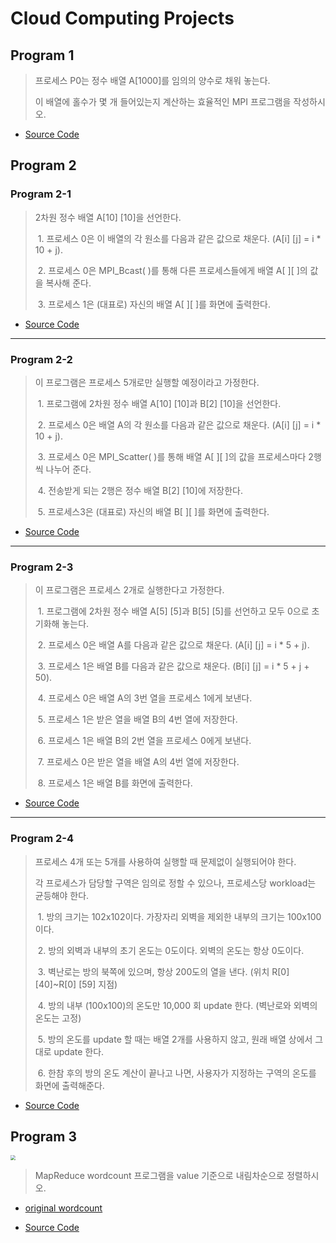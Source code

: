 # Cloud Computing Projects


## Program 1
>  프로세스 P0는 정수 배열 A[1000]를 임의의 양수로 채워 놓는다.
>
> 이 배열에 홀수가 몇 개 들어있는지 계산하는 효율적인 MPI 프로그램을 작성하시오.

* [Source Code](https://github.com/solidcellaMoon/studynote/blob/master/%EA%B3%BC%EC%A0%9C/Cloud%20Computing/HW1.c)

## Program 2
### Program 2-1

>  2차원 정수 배열 A[10] [10]을 선언한다.
>
> ​	1. 프로세스 0은 이 배열의 각 원소를 다음과 같은 값으로 채운다. (A[i] [j] = i * 10 + j).
>
> ​	2. 프로세스 0은 MPI_Bcast( )를 통해 다른 프로세스들에게 배열 A[ ][ ]의 값을 복사해 준다.
>
> ​	3. 프로세스 1은 (대표로) 자신의 배열 A[ ][ ]를 화면에 출력한다.

* [Source Code](https://github.com/solidcellaMoon/studynote/blob/master/%EA%B3%BC%EC%A0%9C/Cloud%20Computing/HW2_1.c)

---



### Program 2-2

>  이 프로그램은 프로세스 5개로만 실행할 예정이라고 가정한다.
>
> ​	1. 프로그램에 2차원 정수 배열 A[10] [10]과 B[2] [10]을 선언한다.
>
> ​	2. 프로세스 0은 배열 A의 각 원소를 다음과 같은 값으로 채운다. (A[i] [j] = i * 10 + j).
>
> ​	3. 프로세스 0은 MPI_Scatter( )를 통해 배열 A[ ][ ]의 값을 프로세스마다 2행씩 나누어 준다.
>
> ​	4. 전송받게 되는 2행은 정수 배열 B[2] [10]에 저장한다.
>
> ​	5. 프로세스3은 (대표로) 자신의 배열 B[ ][ ]를 화면에 출력한다.

* [Source Code](https://github.com/solidcellaMoon/studynote/blob/master/%EA%B3%BC%EC%A0%9C/Cloud%20Computing/HW2_2.c)

---



### Program 2-3

>  이 프로그램은 프로세스 2개로 실행한다고 가정한다.
>
> ​	1. 프로그램에 2차원 정수 배열 A[5] [5]과 B[5] [5]를 선언하고 모두 0으로 초기화해 놓는다.
>
> ​	2. 프로세스 0은 배열 A를 다음과 같은 값으로 채운다. (A[i] [j] = i * 5 + j).
>
> ​	3. 프로세스 1은 배열 B를 다음과 같은 값으로 채운다. (B[i] [j] = i * 5 + j + 50).
>
> ​	4. 프로세스 0은 배열 A의 3번 열을 프로세스 1에게 보낸다.
>
> ​	5. 프로세스 1은 받은 열을 배열 B의 4번 열에 저장한다.
>
> ​	6. 프로세스 1은 배열 B의 2번 열을 프로세스 0에게 보낸다.
>
> ​	7. 프로세스 0은 받은 열을 배열 A의 4번 열에 저장한다.
>
> ​	8. 프로세스 1은 배열 B를 화면에 출력한다.

* [Source Code](https://github.com/solidcellaMoon/studynote/blob/master/%EA%B3%BC%EC%A0%9C/Cloud%20Computing/HW2_3.c)

---



### Program 2-4

> 프로세스 4개 또는 5개를 사용하여 실행할 때 문제없이 실행되어야 한다.
>
> 각 프로세스가 담당할 구역은 임의로 정할 수 있으나, 프로세스당 workload는 균등해야 한다. 
>
> ​	1. 방의 크기는 102x102이다. 가장자리 외벽을 제외한 내부의 크기는 100x100이다.
>
> ​	2. 방의 외벽과 내부의 초기 온도는 0도이다. 외벽의 온도는 항상 0도이다.
>
> ​	3. 벽난로는 방의 북쪽에 있으며, 항상 200도의 열을 낸다. (위치 R[0] [40]~R[0] [59] 지점)
>
> ​	4. 방의 내부 (100x100)의 온도만 10,000 회 update 한다. (벽난로와 외벽의 온도는 고정)
>
> ​	5. 방의 온도를 update 할 때는 배열 2개를 사용하지 않고, 원래 배열 상에서 그대로 update 한다.
>
> ​	6. 한참 후의 방의 온도 계산이 끝나고 나면, 사용자가 지정하는 구역의 온도를 화면에 출력해준다.

* [Source Code](https://github.com/solidcellaMoon/studynote/blob/master/%EA%B3%BC%EC%A0%9C/Cloud%20Computing/HW2_4.c)

## Program 3

<img src="https://user-images.githubusercontent.com/52763081/110941801-3ac36780-837c-11eb-8bbd-c9cf0ec201a6.png" style="zoom:50%;" />

>  MapReduce wordcount 프로그램을 value 기준으로 내림차순으로 정렬하시오.

* [original wordcount](https://hadoop.apache.org/docs/stable/hadoop-mapreduce-client/hadoop-mapreduce-client-core/MapReduceTutorial.html#Example:_WordCount_v1.0)

* [Source Code](https://github.com/solidcellaMoon/studynote/blob/master/%EA%B3%BC%EC%A0%9C/Cloud%20Computing/HW4_WordCount.java)


